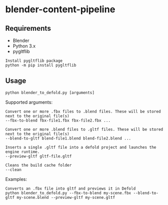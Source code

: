 # blender-content-pipeline

## Requirements

* Blender
* Python 3.x
* pygltflib

```
Install pygltflib package
python -m pip install pygltflib
```

## Usage

```
python blender_to_defold.py [arguments]
```

Supported arguments:

```
Convert one or more .fbx files to .blend files. These will be stored next to the original file(s)
--fbx-to-blend fbx-file1.fbx fbx-file2.fbx ...

Convert one or more .blend files to .gltf files. These will be stored next to the original file(s)
--blend-to-gltf blend-file1.blend blend-file2.blend ...

Inserts a single .gltf file into a defold project and launches the engine runtime.
--preview-gltf gltf-file.gltf

Cleans the build cache folder
--clean
```

Examples:
```
Converts an .fbx file into gltf and previews it in Defold
python blender_to_defold.py --fbx-to-blend my-scene.fbx --blend-to-gltf my-scene.blend --preview-gltf my-scene.gltf
```